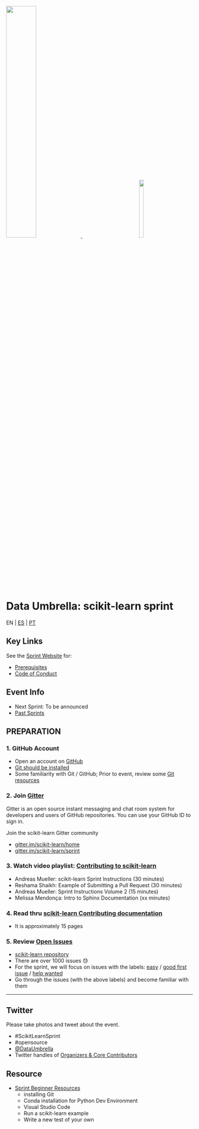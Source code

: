<p float="left">
 <a href="https://www.dataumbrella.org" target="_blank"> <img src="images/full logo-transparent copy.png" height="40%" width="40%" /> </a>
  <img  width="150" />
   <a href="https://github.com/scikit-learn" target="_blank"> <img src="images/scikit-learn-logo-notext.png" width="15%" height="20%" />  </a>
</p>

# Data Umbrella: scikit-learn sprint

EN | [ES](es/) | [PT](por/)

<!-- Please rename the por folder to ptBR due to some language diffs to european and african portuguese -->

## Key Links

See the [Sprint Website](https://afme2021.dataumbrella.org) for:

- [Prerequisites](https://afme2021.dataumbrella.org/about/prep-work)
- [Code of Conduct](https://www.dataumbrella.org/about/code-of-conduct)

## Event Info

- Next Sprint: To be announced
- [Past Sprints](https://www.dataumbrella.org/open-source/sprints)

## PREPARATION

### 1. GitHub Account

- Open an account on [GitHub](https://github.com/)
- [Git should be installed](https://git-scm.com/book/en/v2/Getting-Started-Installing-Git)
- Some familiarity with Git / GitHub; Prior to event, review some [Git resources](https://github.com/reshamas/git-intro-workshop/blob/master/extra_resources/resource_git_tutorials.md)

### 2. Join [Gitter](https://gitter.im)

Gitter is an open source instant messaging and chat room system for developers and users of GitHub repositories. You can use your GitHub ID to sign in.

Join the scikit-learn Gitter community

- [gitter.im/scikit-learn/home](https://gitter.im/scikit-learn/home)
- [gitter.im/scikit-learn/sprint](https://gitter.im/scikit-learn/sprint)

### 3. Watch video playlist: [Contributing to scikit-learn](https://www.youtube.com/playlist?list=PLBKcU7Ik-ir-b1fwjNabO3b8ebs9ez5ga)

- Andreas Mueller: scikit-learn Sprint Instructions (30 minutes)
- Reshama Shaikh: Example of Submitting a Pull Request (30 minutes)
- Andreas Mueller: Sprint Instructions Volume 2 (15 minutes)
- Melissa Mendonça: Intro to Sphinx Documentation (xx minutes)

### 4. Read thru [scikit-learn Contributing documentation](http://scikit-learn.org/stable/developers/contributing.html)

- It is approximately 15 pages

### 5. Review [Open Issues](https://github.com/scikit-learn/scikit-learn/issues)

- [scikit-learn repository](https://github.com/scikit-learn/scikit-learn)
- There are over 1000 issues :sweat:
- For the sprint, we will focus on issues with the labels: [easy](https://github.com/scikit-learn/scikit-learn/issues?q=is%3Aissue+is%3Aopen+label%3AEasy) / [good first issue](https://github.com/scikit-learn/scikit-learn/issues?q=is%3Aissue+is%3Aopen+label%3A"good+first+issue") / [help wanted](https://github.com/scikit-learn/scikit-learn/issues?q=is%3Aissue+is%3Aopen+label%3A"help+wanted")
- Go through the issues (with the above labels) and become familiar with them

---

## Twitter

Please take photos and tweet about the event.

- #ScikitLearnSprint
- #opensource
- [@DataUmbrella](https://twitter.com/DataUmbrella)
- Twitter handles of [Organizers & Core Contributors](https://afme2021.dataumbrella.org/organizers)

## Resource

- [Sprint Beginner Resources](https://github.com/scikit-learn-inria-fondation/ParisSprintJanuary2020/blob/master/workshop.md)
  - installing Git
  - Conda installation for Python Dev Environment
  - Visual Studio Code
  - Run a scikit-learn example
  - Write a new test of your own

